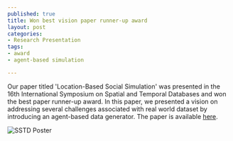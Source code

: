 ```yaml
--- 
published: true
title: Won best vision paper runner-up award
layout: post
categories: 
- Research Presentation
tags: 
- award
- agent-based simulation

---
```



Our paper titled 'Location-Based Social Simulation' was presented in the 16th International Symposium on Spatial and Temporal Databases and won the best paper runner-up award. In this paper, we presented a vision on addressing several challenges associated with real world dataset by introducing an agent-based data generator. The paper is available [here](https://dl.acm.org/citation.cfm?id=3340995).


<img src="{{ site.baseurl }}/images/posts/20190821_sstd19_poster.gif" alt="SSTD Poster" />